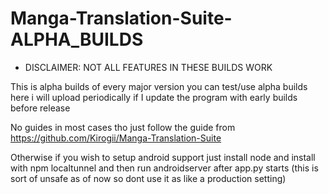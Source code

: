 # Manga-Translation-Suite-ALPHA_BUILDS
* DISCLAIMER: NOT ALL FEATURES IN THESE BUILDS WORK
  
This is alpha builds of every major version you can test/use alpha builds here i will upload periodically if I update the program with early builds before release

No guides in most cases tho just follow the guide from https://github.com/Kirogii/Manga-Translation-Suite

Otherwise if you wish to setup android support just install node and install with npm localtunnel and then run androidserver after app.py starts (this is sort of unsafe as of now so dont use it as like a production setting)
